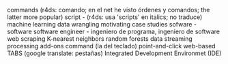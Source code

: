 commands (r4ds: comando; en el net he visto órdenes y comandos; the latter more popular)
script - (r4ds: usa 'scripts' en italics; no traduce)
machine learning
data wrangling
motivating case studies
sofware - software
software engineer - ingeniero de programa, ingeniero de software
web scraping
K-nearest neighbors
random forests
data streaming processing
add-ons
command (la del  teclado)
point-and-click
web-based
TABS (google translate: pestañas)
Integrated Development Environmet (IDE)